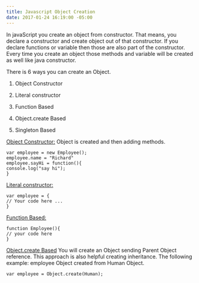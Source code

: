 ```yaml
---
title: Javascript Object Creation
date: 2017-01-24 16:19:00 -05:00
---
```


In javaScript you create an object from constructor. That means, you declare a constructor and create object out of that constructor.  If you declare functions or variable then those are also part of the constructor. Every time you create an object those methods and variable will be created as well like java constructor. 

There is 6 ways you can create an Object.

1. Object Constructor

2. Literal constructor

3. Function Based

4. Object.create Based

5. Singleton Based

<u>Object Constructor:</u>
Object is created and then adding methods.

    var employee = new Employee();
    employee.name = "Richard"
    employee.sayHi = function(){
    console.log("say hi");
    }

<u>Literal constructor:</u>

    var employee = {
    // Your code here ...
    }

<u>Function Based:</u>

    function Employee(){
    // your code here
    }

<u>Object.create Based</u>
You will create an Object sending Parent Object reference. This approach is also helpful creating inheritance. The following example: employee Object created from Human Object.

    var employee = Object.create(Human);
